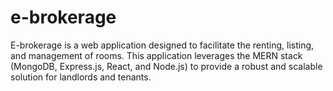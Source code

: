# e-brokerage

E-brokerage is a web application designed to facilitate the renting, listing, and management of rooms. This application leverages the MERN stack (MongoDB, Express.js, React, and Node.js) to provide a robust and scalable solution for landlords and tenants.
